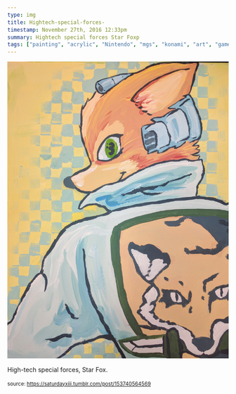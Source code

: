 ```yaml
---
type: img
title: Hightech-special-forces-
timestamp: November 27th, 2016 12:33pm
summary: Hightech special forces Star Foxp 
tags: ["painting", "acrylic", "Nintendo", "mgs", "konami", "art", "game"]
---
```

<img src="../media/153740564569.jpg"/>
                                                                                          <div class="caption"><p>High-tech special forces, Star Fox.</p> </div>
                                    
                
                
                
                
                                
<small>source: https://saturdayxiii.tumblr.com/post/153740564569</small>
